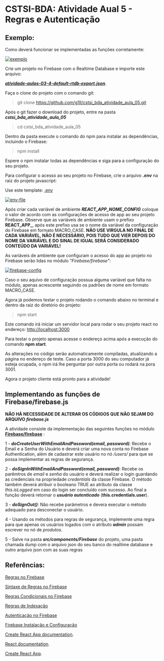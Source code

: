# CSTSI-BDA: Atividade Aual 5 - Regras e Autenticação

## Exemplo:

Como deverá funcionar se implementadas as funções corretamente:
 
[![exemplo](exemplo.gif)](exemplo.gif)

Crie um projeto no Firebase com o Realtime Database e importe este arquivo:

***[atividade-aulas-03-4-default-rtdb-export.json](https://raw.githubusercontent.com/g1ll/exemplo_atividade_aula03/main/database/atividade-aulas-03-4-default-rtdb-export.json)***.

Faça o clone do projeto com o comando git:
>git clone https://github.com/g1ll/cstsi_bda_atividade_aula_05.git

Após o git fazer o download do projeto, entre na pasta ***cstsi_bda_atividade_aula_05***

>cd cstsi_bda_atividade_aula_05

Dentro da pasta execute o comando do npm para instalar as dependências, incluindo o Firebase:

>npm install

Espere o npm instalar todas as dependências e siga para a configuração do seu projeto.

Para configurar o acesso ao seu projeto no Firebase, crie o arquivo ***.env*** na raiz do projeto javascript:

Use este template: [.env](https://gist.githubusercontent.com/g1ll/6e401fcff66fae92aaa862903cc86669/raw/7bb0c78559e3fa1c82c469e7e905ba86a9dc27cc/.env)

[![env-file](https://i.ibb.co/HVbzyMF/env-file-config.png)](https://i.ibb.co/HVbzyMF/env-file-config.png)

Após criar cada variável de ambiente ***REACT_APP_NOME_CONFIG*** coloque o valor de acordo com as configurações de acesso de app ao seu projeto Firebase. Observe que as variáveis de ambiente usam o prefixo **REACT_APP_**, após este prefixo usa se o nome da variável da configuração do Firebase em formato MACRO_CASE. **NÃO USE VIRGULA NO FINAL DE CADA VARIÁVEL, NÃO É NECESSÁRIO, POIS TUDO QUE VIER DEPOIS DO NOME DA VARIÁVEL E DO SINAL DE IGUAL SERÁ CONSIDERADO CONTEÚDO DA VARIÁVEL!**

As variáveis de ambiente que configuram o acesso do app ao projeto no Firebase serão lidas no módulo *"Firebase/firebase"*:

[![firebase-config](https://i.ibb.co/h8KLFyq/firebase-config.png)](https://i.ibb.co/h8KLFyq/firebase-config.png)

Caso o seu aquivo de configuração possua alguma variável que falta no módulo, apenas acrescente seguindo os padrões de nome em formato MACRO_CASE.

Agora já podemos testar o projeto rodando o comando abaixo no terminal e dentro da raiz do diretório do projeto:

>npm start

Este comando irá iniciar um servidor local para rodar o seu projeto react no endereço: [http://localhost:3000](http://localhost:3000)

Para testar o projeto apenas acesse o endereço acima após a execução do comando **npm start**.

As alterações no código serão automaticamente compiladas, atualizando a página no endereço de teste.
Caso a porta 3000 do seu computador já esteja ocupada, o npm irá lhe perguntar por outra porta ou rodará na pora 3001.

Agora o projeto cliente está pronto para a atividade!

## Implementando as funções de Firebase/firebase.js

**NÃO HÁ NECESSIDADE DE ALTERAR OS CÓDIGOS QUE NÃO SEJAM DO ARQUIVO *firebase.js***

A atividade consiste da implementação das seguintes funções no módulo **[Firebase/firebase](https://github.com/g1ll/cstsi_bda_atividade_aula_05/blob/main/src/components/Firebase/firebase.js)** :

1 - ***doCreateUserWithEmailAndPassword(email, password)***: Recebe o Email e a Senha do Usuário e deverá criar uma nova conta no Firebase Authentication, além de cadastrar este usuário no nó */users/* para que se possa implementar as regras de segurança.

2 - ***doSignInWithEmailAndPassword(email, password)***: Recebe os parêmtros de *email* e *senha* do usuário e deverá realizar o login guardando as credenciais na propriedade *credentials* da classe Firebase. O método também deverá atribuir o booleano TRUE ao atributo da classe *this.isLogged* em caso do login ser concluído com sucesso. Ao final a função deverá retornar o ***usuário autenticado*** (**this.credentials.user**).

3 -  ***doSignOut()***: Não recebe parâmetros e devera executar o método adequado para desconectar o usuário.

4 - Usando os métodos para regras de segurança, implemente uma regra para que apenas os usuários logados com o atributo ***admin*** possam escrever no nó de *produtos*.

5 - Salve na pasta ***src/components/Firebase*** do projeto, uma pasta chamada dump com o arquivo json do seu banco do realtime database e outro arquivo json com as suas regras


## Referências:

[Regras no Firebase](https://firebase.google.com/docs/database/security/get-started?hl=pt)

[Sintaxe de Regras no Firebase](https://firebase.google.com/docs/database/security/core-syntax?hl=pt)

[Regras Condicionais no Firebase](https://firebase.google.com/docs/database/security/rules-conditions?hl=pt)

[Regras de Indexação](https://firebase.google.com/docs/database/security/indexing-data?hl=pt)


[Autenticação no Firebase](https://firebase.google.com/docs/auth/web/password-auth?hl=pt)

[Firebase Instalação e Configuração](https://firebase.google.com/docs/database/web/start?hl=pt)

[Create React App documentation](https://facebook.github.io/create-react-app/docs/getting-started).

[React documentation](https://reactjs.org/).

[Create React App](https://github.com/facebook/create-react-app).

